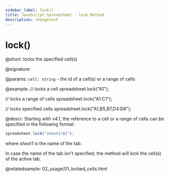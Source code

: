 ```yaml
---
sidebar_label: lock()
title: JavaScript Spreadsheet - lock Method
description: changetext
---
```


# lock()

@short: locks the specified cell(s)

@signature:

@params:
`cell: string` - the id of a cell(s) or a range of cells

@example:
// locks a cell
spreadsheet.lock("A1");

// locks a range of cells
spreadsheet.lock("A1:C1");

// locks specified cells
spreadsheet.lock("A1,B5,B7,D4:D6");

@descr:
Starting with v4.1, the reference to a cell or a range of cells can be specified in the following format:

~~~js
spreadsheet.lock("sheet1!A2"); 
~~~

where *sheet1* is the name of the tab.

In case the name of the tab isn't specified, the method will lock the cell(s) of the active tab.

@relatedsample:
02_usage/01_locked_cells.html
